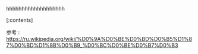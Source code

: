 

hhhhhhhhhhhhhhhhhhh
    
[:contents]

参考 : https://ru.wikipedia.org/wiki/%D0%9A%D0%BE%D0%BD%D0%B5%D1%87%D0%BD%D1%8B%D0%B9_%D0%BC%D0%BE%D0%B7%D0%B3



    